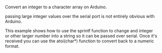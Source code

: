Convert an integer to a character array on Arduino.

passing large integer values over the serial port is not entirely
obvious with Arduino.

This example shows how to use the sprintf function to change and 
integer or other larger number into a string so it can be
passed over serial.  Once it's received you can use the 
atoi(char*) function to convert back to a numeric format.
